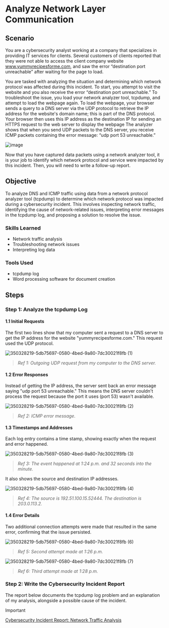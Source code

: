# Analyze Network Layer Communication

## Scenario

You are a cybersecurity analyst working at a company that specializes in providing IT services for clients. Several customers of clients reported that they were not able to access the client company website www.yummyrecipesforme.com, and saw the error “destination port unreachable” after waiting for the page to load. 

You are tasked with analyzing the situation and determining which network protocol was affected during this incident. To start, you attempt to visit the website and you also receive the error “destination port unreachable.” To troubleshoot the issue, you load your network analyzer tool, tcpdump, and attempt to load the webpage again. To load the webpage, your browser sends a query to a DNS server via the UDP protocol to retrieve the IP address for the website's domain name; this is part of the DNS protocol. Your browser then uses this IP address as the destination IP for sending an HTTPS request to the web server to display the webpage  The analyzer shows that when you send UDP packets to the DNS server, you receive ICMP packets containing the error message: “udp port 53 unreachable.”

![image](https://github.com/user-attachments/assets/5db75697-0580-4bed-9a80-7dc30021f8fb)

Now that you have captured data packets using a network analyzer tool, it is your job to identify which network protocol and service were impacted by this incident. Then, you will need to write a follow-up report. 

## Objective

To analyze DNS and ICMP traffic using data from a network protocol analyzer tool (tcpdump) to determine which network protocol was impacted during a cybersecurity incident. This involves inspecting network traffic, identifying the cause of network-related issues, interpreting error messages in the tcpdump log, and proposing a solution to resolve the issue.

### Skills Learned

- Network traffic analysis
- Troubleshooting network issues
- Interpreting log data

### Tools Used

- tcpdump log
- Word processing software for document creation

## Steps

### Step 1: Analyze the tcpdump Log

#### 1.1 Initial Requests

The first two lines show that my computer sent a request to a DNS server to get the IP address for the website "yummyrecipesforme.com." This request used the UDP protocol.

![350328219-5db75697-0580-4bed-9a80-7dc30021f8fb (1)](https://github.com/user-attachments/assets/acf7331d-1eca-4d25-a399-b60c822576cf)
> *Ref 1: Outgoing UDP request from my computer to the DNS server.*

#### 1.2 Error Responses

Instead of getting the IP address, the server sent back an error message saying "udp port 53 unreachable." This means the DNS server couldn't process the request because the port it uses (port 53) wasn't available.

![350328219-5db75697-0580-4bed-9a80-7dc30021f8fb (2)](https://github.com/user-attachments/assets/0e3d7024-fab7-4741-9092-c1a3edccf9be)
> *Ref 2: ICMP error message.*

#### 1.3 Timestamps and Addresses

Each log entry contains a time stamp, showing exactly when the request and error happened.

![350328219-5db75697-0580-4bed-9a80-7dc30021f8fb (3)](https://github.com/user-attachments/assets/fa0a6d4a-6925-451d-bdc6-cde07ae4cfdf) 
> *Ref 3: The event happened at 1:24 p.m. and 32 seconds into the minute.*

It also shows the source and destination IP addresses.

![350328219-5db75697-0580-4bed-9a80-7dc30021f8fb (4)](https://github.com/user-attachments/assets/93b3a381-c208-4d6e-be30-891734253d93)
> *Ref 4: The source is 192.51.100.15.52444. The destination is 203.0.113.2.*

#### 1.4 Error Details

Two additional connection attempts were made that resulted in the same error, confirming that the issue persisted.

![350328219-5db75697-0580-4bed-9a80-7dc30021f8fb (6)](https://github.com/user-attachments/assets/ed056db2-cdbf-4fd7-a6e3-91c9a7158fb5)
> *Ref 5: Second attempt made at 1:26 p.m.*

![350328219-5db75697-0580-4bed-9a80-7dc30021f8fb (7)](https://github.com/user-attachments/assets/9cb5434e-b311-4c9a-b390-b275f82577b2)
> *Ref 6: Third attempt made at 1:28 p.m.*

### Step 2: Write the Cybersecurity Incident Report

The report below documents the tcpdump log problem and an explanation of my analysis, alongside a possible cause of the incident.

> [!IMPORTANT]
> [Cybersecurity Incident Report: Network Traffic Analysis](https://docs.google.com/viewer?url=https://github.com/user-attachments/files/16317003/Cybersecurity.Incident.Report_.Network.Traffic.Analysis.docx)
